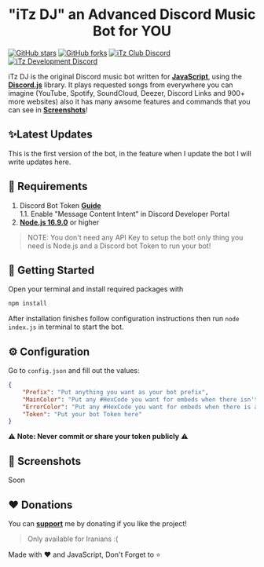 <h1 align="center">"iTz DJ" an Advanced Discord Music Bot for YOU</h1>

[![GitHub stars](https://img.shields.io/github/stars/iTzArshia/iTz-DJ.svg)](https://github.com/iTzArshia/iTz-DJ/stargazers)
[![GitHub forks](https://img.shields.io/github/forks/iTzArshia/iTz-DJ.svg)](https://github.com/iTzArshia/iTz-DJ/network)
[![iTz Club Discord](https://badgen.net/discord/members/8hr9CRqmfc)](https://discord.gg/8hr9CRqmfc)
[![iTz Development Discord](https://badgen.net/discord/members/nKrBshQvcK)](https://discord.gg/nKrBshQvcK)

iTz DJ is the original Discord music bot written for **[JavaScript](https://www.javascript.com/)**, using the **[Discord.js](discord.js.org/)** library. It plays requested songs from everywhere you can imagine (YouTube, Spotify, SoundCloud, Deezer, Discord Links and 900+ more websites) also it has many awsome features and commands that you can see in **[Screenshots](https://github.com/iTzArshia/iTz-DJ/edit/main/README.md#-screenshots)**!
## ✨Latest Updates
This is the first version of the bot, in the feature when I update the bot I will write updates here.
## 🚧 Requirements
1. Discord Bot Token **[Guide](https://discordjs.guide/preparations/setting-up-a-bot-application.html#creating-your-bot)**  
   1.1. Enable "Message Content Intent" in Discord Developer Portal
2. **[Node.js 16.9.0](https://nodejs.org/en/download/)** or higher
> NOTE: You don't need any API Key to setup the bot! only thing you need is Node.js and a Discord bot Token to run your bot!
## 🚀 Getting Started
Open your terminal and install required packages with
```sh
npm install
```
After installation finishes follow configuration instructions then run `node index.js` in terminal to start the bot.
## ⚙️ Configuration
Go to `config.json` and fill out the values:
```json
{
    "Prefix": "Put anything you want as your bot prefix",
    "MainColor": "Put any #HexCode you want for embeds when there isn't any error",
    "ErrorColor": "Put any #HexCode you want for embeds when there is an error!",
    "Token": "Put your bot Token here"
}
```
⚠️ **Note: Never commit or share your token publicly** ⚠️
## 📸 Screenshots
Soon
## ❤️ Donations
You can **[support](https://reymit.ir/itz_arshia)** me by donating if you like the project!
> Only available for Iranians :(

Made with ❤️ and JavaScript, Don't Forget to ⭐
